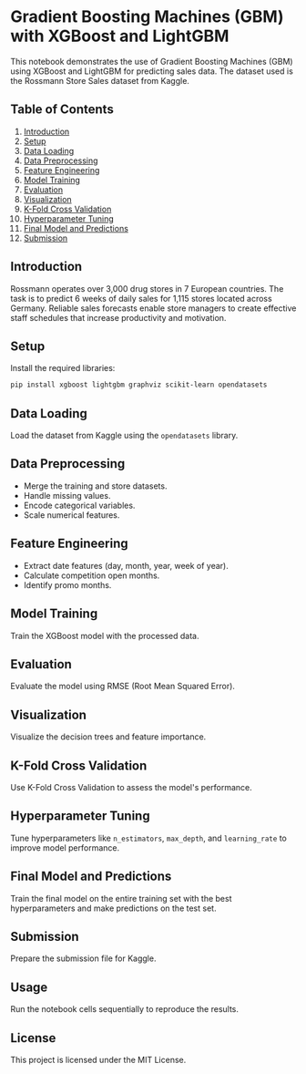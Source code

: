 # Gradient Boosting Machines (GBM) with XGBoost and LightGBM

This notebook demonstrates the use of Gradient Boosting Machines (GBM) using XGBoost and LightGBM for predicting sales data. The dataset used is the Rossmann Store Sales dataset from Kaggle.

## Table of Contents
1. [Introduction](#introduction)
2. [Setup](#setup)
3. [Data Loading](#data-loading)
4. [Data Preprocessing](#data-preprocessing)
5. [Feature Engineering](#feature-engineering)
6. [Model Training](#model-training)
7. [Evaluation](#evaluation)
8. [Visualization](#visualization)
9. [K-Fold Cross Validation](#k-fold-cross-validation)
10. [Hyperparameter Tuning](#hyperparameter-tuning)
11. [Final Model and Predictions](#final-model-and-predictions)
12. [Submission](#submission)

## Introduction
Rossmann operates over 3,000 drug stores in 7 European countries. The task is to predict 6 weeks of daily sales for 1,115 stores located across Germany. Reliable sales forecasts enable store managers to create effective staff schedules that increase productivity and motivation.

## Setup
Install the required libraries:
```bash
pip install xgboost lightgbm graphviz scikit-learn opendatasets
```

## Data Loading
Load the dataset from Kaggle using the `opendatasets` library.

## Data Preprocessing
- Merge the training and store datasets.
- Handle missing values.
- Encode categorical variables.
- Scale numerical features.

## Feature Engineering
- Extract date features (day, month, year, week of year).
- Calculate competition open months.
- Identify promo months.

## Model Training
Train the XGBoost model with the processed data.

## Evaluation
Evaluate the model using RMSE (Root Mean Squared Error).

## Visualization
Visualize the decision trees and feature importance.

## K-Fold Cross Validation
Use K-Fold Cross Validation to assess the model's performance.

## Hyperparameter Tuning
Tune hyperparameters like `n_estimators`, `max_depth`, and `learning_rate` to improve model performance.

## Final Model and Predictions
Train the final model on the entire training set with the best hyperparameters and make predictions on the test set.

## Submission
Prepare the submission file for Kaggle.

## Usage
Run the notebook cells sequentially to reproduce the results.

## License
This project is licensed under the MIT License.
